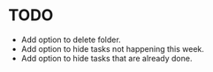# TODO

- Add option to delete folder.
- Add option to hide tasks not happening this week.
- Add option to hide tasks that are already done.